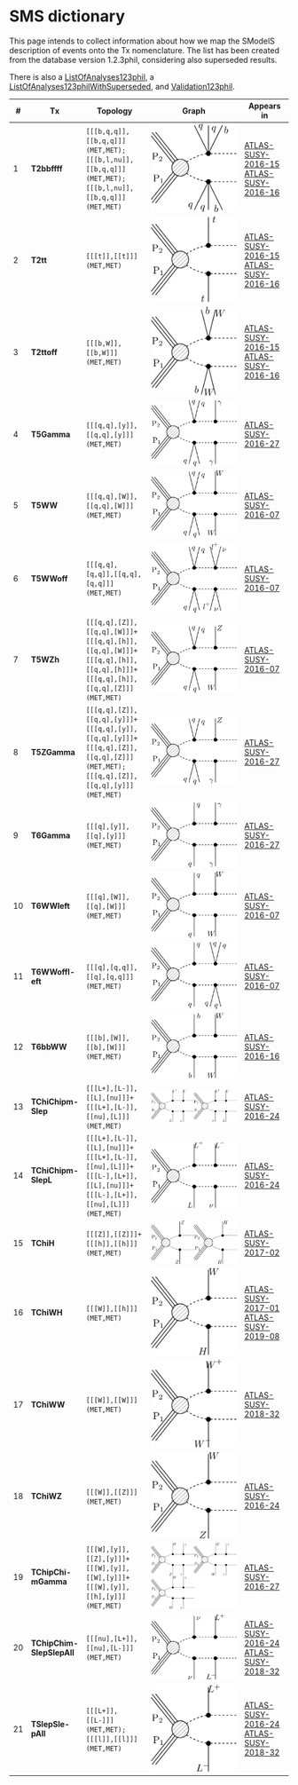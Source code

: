 

# SMS dictionary
This page intends to collect information about how we map the SModelS description of
events onto the Tx nomenclature. The list has been created from the database version 1.2.3phil, considering also superseded results.

There is also a [ListOfAnalyses123phil](https://smodels.github.io/docs/ListOfAnalyses123phil), a [ListOfAnalyses123philWithSuperseded](https://smodels.github.io/docs/ListOfAnalyses123philWithSuperseded), and [Validation123phil](Validation123phil).

| **#** | **Tx** | **Topology** | **Graph** | **Appears in** |
| ----- | ------ | ------------ | --------- | -------------- |
| 1 | <a name="T2bbffff"></a>**T2bbffff**<br> | `[[[b,q,q]],[[b,q,q]]]`<BR>`(MET,MET);`<BR>`[[[b,l,nu]],[[b,q,q]]]`<BR>`(MET,MET);`<BR>`[[[b,l,nu]],[[b,q,q]]]`<BR>`(MET,MET)` | ![T2bbffff](../feyn/straight/T2bbffff.png) | [ATLAS-SUSY-2016-15](ListOfAnalyses123phil#ATLAS-SUSY-2016-15)<BR>[ATLAS-SUSY-2016-16](ListOfAnalyses123phil#ATLAS-SUSY-2016-16)|
| 2 | <a name="T2tt"></a>**T2tt**<br> | `[[[t]],[[t]]]`<BR>`(MET,MET)` | ![T2tt](../feyn/straight/T2tt.png) | [ATLAS-SUSY-2016-15](ListOfAnalyses123phil#ATLAS-SUSY-2016-15)<BR>[ATLAS-SUSY-2016-16](ListOfAnalyses123phil#ATLAS-SUSY-2016-16)|
| 3 | <a name="T2ttoff"></a>**T2ttoff**<br> | `[[[b,W]],[[b,W]]]`<BR>`(MET,MET)` | ![T2ttoff](../feyn/straight/T2ttoff.png) | [ATLAS-SUSY-2016-15](ListOfAnalyses123phil#ATLAS-SUSY-2016-15)<BR>[ATLAS-SUSY-2016-16](ListOfAnalyses123phil#ATLAS-SUSY-2016-16)|
| 4 | <a name="T5Gamma"></a>**T5Gamma**<br> | `[[[q,q],[y]],[[q,q],[y]]]`<BR>`(MET,MET)` | ![T5Gamma](../feyn/straight/T5Gamma.png) | [ATLAS-SUSY-2016-27](ListOfAnalyses123phil#ATLAS-SUSY-2016-27)|
| 5 | <a name="T5WW"></a>**T5WW**<br> | `[[[q,q],[W]],[[q,q],[W]]]`<BR>`(MET,MET)` | ![T5WW](../feyn/straight/T5WW.png) | [ATLAS-SUSY-2016-07](ListOfAnalyses123phil#ATLAS-SUSY-2016-07)|
| 6 | <a name="T5WWoff"></a>**T5WWoff**<br> | `[[[q,q],[q,q]],[[q,q],[q,q]]]`<BR>`(MET,MET)` | ![T5WWoff](../feyn/straight/T5WWoff.png) | [ATLAS-SUSY-2016-07](ListOfAnalyses123phil#ATLAS-SUSY-2016-07)|
| 7 | <a name="T5WZh"></a>**T5WZh**<br> | `[[[q,q],[Z]],[[q,q],[W]]]+`<BR>`[[[q,q],[h]],[[q,q],[W]]]+`<BR>`[[[q,q],[h]],[[q,q],[h]]]+`<BR>`[[[q,q],[h]],[[q,q],[Z]]]`<BR>`(MET,MET)` | ![T5WZh](../feyn/straight/T5WZh.png) | [ATLAS-SUSY-2016-07](ListOfAnalyses123phil#ATLAS-SUSY-2016-07)|
| 8 | <a name="T5ZGamma"></a>**T5ZGamma**<br> | `[[[q,q],[Z]],[[q,q],[y]]]+`<BR>`[[[q,q],[y]],[[q,q],[y]]]+`<BR>`[[[q,q],[Z]],[[q,q],[Z]]]`<BR>`(MET,MET);`<BR>`[[[q,q],[Z]],[[q,q],[y]]]`<BR>`(MET,MET)` | ![T5ZGamma](../feyn/straight/T5ZGamma.png) | [ATLAS-SUSY-2016-27](ListOfAnalyses123phil#ATLAS-SUSY-2016-27)|
| 9 | <a name="T6Gamma"></a>**T6Gamma**<br> | `[[[q],[y]],[[q],[y]]]`<BR>`(MET,MET)` | ![T6Gamma](../feyn/straight/T6Gamma.png) | [ATLAS-SUSY-2016-27](ListOfAnalyses123phil#ATLAS-SUSY-2016-27)|
| 10 | <a name="T6WWleft"></a>**T6WWleft**<br> | `[[[q],[W]],[[q],[W]]]`<BR>`(MET,MET)` | ![T6WWleft](../feyn/straight/T6WWleft.png) | [ATLAS-SUSY-2016-07](ListOfAnalyses123phil#ATLAS-SUSY-2016-07)|
| 11 | <a name="T6WWoffleft"></a>**T6WWoffl-<br>eft**<br> | `[[[q],[q,q]],[[q],[q,q]]]`<BR>`(MET,MET)` | ![T6WWoffleft](../feyn/straight/T6WWoffleft.png) | [ATLAS-SUSY-2016-07](ListOfAnalyses123phil#ATLAS-SUSY-2016-07)|
| 12 | <a name="T6bbWW"></a>**T6bbWW**<br> | `[[[b],[W]],[[b],[W]]]`<BR>`(MET,MET)` | ![T6bbWW](../feyn/straight/T6bbWW.png) | [ATLAS-SUSY-2016-16](ListOfAnalyses123phil#ATLAS-SUSY-2016-16)|
| 13 | <a name="TChiChipmSlep"></a>**TChiChipm-<br>Slep**<br> | `[[[L+],[L-]],[[L],[nu]]]+`<BR>`[[[L+],[L-]],[[nu],[L]]]`<BR>`(MET,MET)` | ![TChiChipmSlep](../feyn/straight/TChiChipmSlep.png) | [ATLAS-SUSY-2016-24](ListOfAnalyses123phil#ATLAS-SUSY-2016-24)|
| 14 | <a name="TChiChipmSlepL"></a>**TChiChipm-<br>SlepL**<br> | `[[[L+],[L-]],[[L],[nu]]]+`<BR>`[[[L+],[L-]],[[nu],[L]]]+`<BR>`[[[L-],[L+]],[[L],[nu]]]+`<BR>`[[[L-],[L+]],[[nu],[L]]]`<BR>`(MET,MET)` | ![TChiChipmSlepL](../feyn/straight/TChiChipmSlepL.png) | [ATLAS-SUSY-2016-24](ListOfAnalyses123phil#ATLAS-SUSY-2016-24)|
| 15 | <a name="TChiH"></a>**TChiH**<br> | `[[[Z]],[[Z]]]+`<BR>`[[[h]],[[h]]]`<BR>`(MET,MET)` | ![TChiH](../feyn/straight/TChiH.png) | [ATLAS-SUSY-2017-02](ListOfAnalyses123phil#ATLAS-SUSY-2017-02)|
| 16 | <a name="TChiWH"></a>**TChiWH**<br> | `[[[W]],[[h]]]`<BR>`(MET,MET)` | ![TChiWH](../feyn/straight/TChiWH.png) | [ATLAS-SUSY-2017-01](ListOfAnalyses123phil#ATLAS-SUSY-2017-01)<BR>[ATLAS-SUSY-2019-08](ListOfAnalyses123phil#ATLAS-SUSY-2019-08)|
| 17 | <a name="TChiWW"></a>**TChiWW**<br> | `[[[W]],[[W]]]`<BR>`(MET,MET)` | ![TChiWW](../feyn/straight/TChiWW.png) | [ATLAS-SUSY-2018-32](ListOfAnalyses123phil#ATLAS-SUSY-2018-32)|
| 18 | <a name="TChiWZ"></a>**TChiWZ**<br> | `[[[W]],[[Z]]]`<BR>`(MET,MET)` | ![TChiWZ](../feyn/straight/TChiWZ.png) | [ATLAS-SUSY-2016-24](ListOfAnalyses123phil#ATLAS-SUSY-2016-24)|
| 19 | <a name="TChipChimGamma"></a>**TChipChi-<br>mGamma**<br> | `[[[W],[y]],[[Z],[y]]]+`<BR>`[[[W],[y]],[[W],[y]]]+`<BR>`[[[W],[y]],[[h],[y]]]`<BR>`(MET,MET)` | ![TChipChimGamma](../feyn/straight/TChipChimGamma.png) | [ATLAS-SUSY-2016-27](ListOfAnalyses123phil#ATLAS-SUSY-2016-27)|
| 20 | <a name="TChipChimSlepSlepAll"></a>**TChipChim-<br>SlepSlepAll**<br> | `[[[nu],[L+]],[[nu],[L-]]]`<BR>`(MET,MET)` | ![TChipChimSlepSlepAll](../feyn/straight/TChipChimSlepSlepAll.png) | [ATLAS-SUSY-2016-24](ListOfAnalyses123phil#ATLAS-SUSY-2016-24)<BR>[ATLAS-SUSY-2018-32](ListOfAnalyses123phil#ATLAS-SUSY-2018-32)|
| 21 | <a name="TSlepSlepAll"></a>**TSlepSle-<br>pAll**<br> | `[[[L+]],[[L-]]]`<BR>`(MET,MET);`<BR>`[[[l]],[[l]]]`<BR>`(MET,MET)` | ![TSlepSlepAll](../feyn/straight/TSlepSlepAll.png) | [ATLAS-SUSY-2016-24](ListOfAnalyses123phil#ATLAS-SUSY-2016-24)<BR>[ATLAS-SUSY-2018-32](ListOfAnalyses123phil#ATLAS-SUSY-2018-32)|
